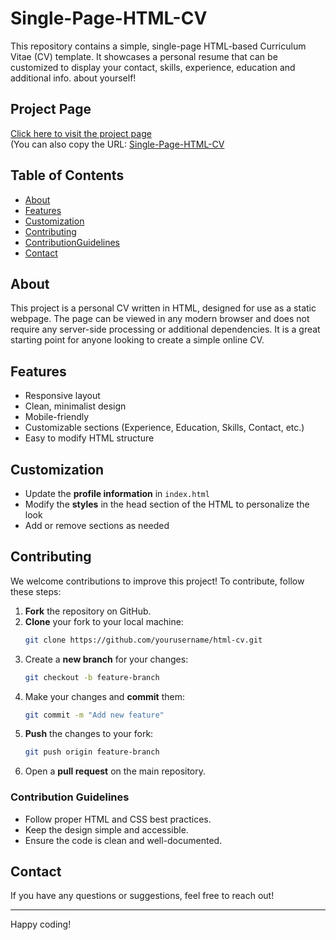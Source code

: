# Single-Page-HTML-CV

This repository contains a simple, single-page HTML-based Curriculum Vitae (CV) template. 
It showcases a personal resume that can be customized to 
display your contact, skills, experience, education and additional info. about yourself!

## Project Page

[Click here to visit the project page](https://github.com/VedPatel-tech/Single-Page-HTML-CV)  
(You can also copy the URL: [Single-Page-HTML-CV](https://github.com/VedPatel-tech/Single-Page-HTML-CV)


## Table of Contents

- [About](#about)
- [Features](#features)
- [Customization](#customization)
- [Contributing](#contributing)
- [ContributionGuidelines](#contribution-guidelines)
- [Contact](#contact)


## About

This project is a personal CV written in HTML, designed for use as a static webpage. The page can be viewed in any modern browser and does not require any server-side processing or additional dependencies. It is a great starting point for anyone looking to create a simple online CV.

## Features

- Responsive layout
- Clean, minimalist design
- Mobile-friendly
- Customizable sections (Experience, Education, Skills, Contact, etc.)
- Easy to modify HTML structure

## Customization
- Update the **profile information** in `index.html`
- Modify the **styles** in the head section of the HTML to personalize the look
- Add or remove sections as needed

## Contributing
We welcome contributions to improve this project! To contribute, follow these steps:

1. **Fork** the repository on GitHub.
2. **Clone** your fork to your local machine:
   ```sh
   git clone https://github.com/yourusername/html-cv.git
   ```
3. Create a **new branch** for your changes:
   ```sh
   git checkout -b feature-branch
   ```
4. Make your changes and **commit** them:
   ```sh
   git commit -m "Add new feature"
   ```
5. **Push** the changes to your fork:
   ```sh
   git push origin feature-branch
   ```
6. Open a **pull request** on the main repository.

### Contribution Guidelines
- Follow proper HTML and CSS best practices.
- Keep the design simple and accessible.
- Ensure the code is clean and well-documented.

## Contact
If you have any questions or suggestions, feel free to reach out!

---
Happy coding!

